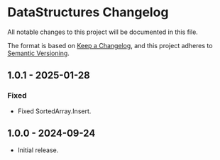 # DataStructures Changelog

All notable changes to this project will be documented in this file.

The format is based on [Keep a Changelog](https://keepachangelog.com/en/1.0.0/),
and this project adheres to [Semantic Versioning](https://semver.org/spec/v2.0.0.html).

## 1.0.1 - 2025-01-28

### Fixed

- Fixed SortedArray.Insert.

## 1.0.0 - 2024-09-24

- Initial release.
